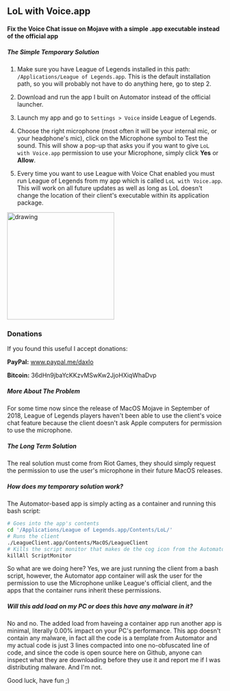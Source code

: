 ## LoL with Voice.app
#### Fix the Voice Chat issue on Mojave with a simple .app executable instead of the official app

##### The Simple Temporary Solution
1. Make sure you have League of Legends installed in this path: `/Applications/League of Legends.app`. This is the default installation path, so you will probably not have to do anything here, go to step 2.

2. Download and run the app I built on Automator instead of the official launcher.

3. Launch my app and go to `Settings > Voice` inside League of Legends.

4. Choose the right microphone (most often it will be your internal mic, or your headphone's mic), click on the Microphone symbol to Test the sound. This will show a pop-up that asks you if you want to give `LoL with Voice.app` permission to use your Microphone, simply click **Yes** or **Allow**.

5. Every time you want to use League with Voice Chat enabled you must run League of Legends from my app which is called `LoL with Voice.app`. This will work on all future updates as well as long as LoL doesn't change the location of their client's executable within its application package.



<a href="https://github.com/dalovar/league-of-legends-voice-chat-on-mac/archive/master.zip"><img src="http://i.imgur.com/rLIFy4H.png" alt="drawing" width="250"/></a>

### Donations
If you found this useful I accept donations:

**PayPal:** www.paypal.me/daxlo

**Bitcoin:** 36dHn9jbaYcKKzvMSwKw2JjoHXiqWhaDvp



##### More About The Problem
For some time now since the release of MacOS Mojave in September of 2018, League of Legends players haven't been able to use the client's voice chat feature because the client doesn't ask Apple computers for permission to use the microphone.

##### The Long Term Solution
The real solution must come from Riot Games, they should simply request the permission to use the user's microphone in their future MacOS releases.

##### How does my temporary solution work?
The Automator-based app is simply acting as a container and running this bash script:
```sh
# Goes into the app's contents
cd '/Applications/League of Legends.app/Contents/LoL/'
# Runs the client
./LeagueClient.app/Contents/MacOS/LeagueClient
# Kills the script monitor that makes de the cog icon from the Automator task show
killAll ScriptMonitor
```
So what are we doing here? Yes, we are just running the client from a bash script, however, the Automator app container will ask the user for the permission to use the Microphone unlike League's official client, and the apps that the container runs inherit these permissions.

##### Will this add load on my PC or does this have any malware in it?
No and no. The added load from haveing a container app run another app is minimal, literally 0.00% impact on your PC's performance. This app doesn't contain any malware, in fact all the code is a template from Automator and my actual code is just 3 lines compacted into one no-obfuscated line of code, and since the code is open source here on Github, anyone can inspect what they are downloading before they use it and report me if I was distributing malware. And I'm not.


Good luck, have fun ;)